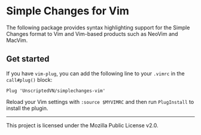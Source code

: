 # Simple Changes for Vim

The following package provides syntax highlighting support for the Simple Changes format to Vim and Vim-based products such as NeoVim and MacVim.

## Get started

If you have `vim-plug`, you can add the following line to your `.vimrc` in the `call#plug()` block:

```
Plug 'UnscriptedVN/simplechanges-vim'
```

Reload your Vim settings with `:source $MYVIMRC` and then run `PlugInstall` to install the plugin.

---

This project is licensed under the Mozilla Public License v2.0.
